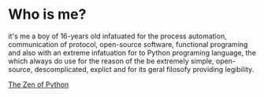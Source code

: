 # Who is me?

it's me a boy of 16-years old infatuated for the process automation, communication of protocol, open-source software, functional programing and also with an extreme infatuation for to Python programing language, the which always do use for the reason of the be extremely simple, open-source, descomplicated, explict and for its geral filosofy providing legibility.

[The Zen of Python](https://www.python.org/dev/peps/pep-0020/)

